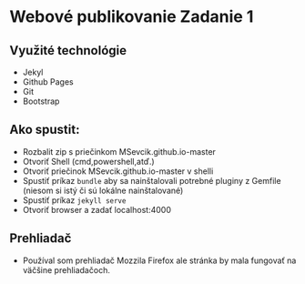 # Webové publikovanie Zadanie 1
## Využité technológie
- Jekyl
- Github Pages
- Git
- Bootstrap

## Ako spustit:
- Rozbalit zip s priečinkom MSevcik.github.io-master
- Otvoriť Shell (cmd,powershell,atď.)
- Otvoriť priečinok MSevcik.github.io-master v shelli
- Spustiť príkaz `bundle` aby sa nainštalovali potrebné pluginy z Gemfile (niesom si istý či sú lokálne nainštalované)
- Spustiť príkaz `jekyll serve`
- Otvoriť browser a zadať localhost:4000

## Prehliadač
- Používal som prehliadač Mozzila Firefox ale stránka by mala fungovať na väčšine prehliadačoch.
